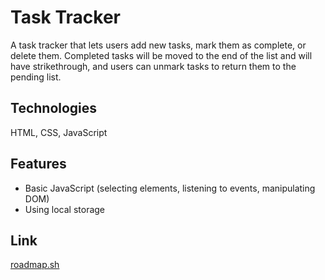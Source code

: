 # Task Tracker

A task tracker that lets users add new tasks, mark them as complete, or delete them. Completed tasks will be moved to the end of the list and will have strikethrough, and users can unmark tasks to return them to the pending list.

## Technologies

HTML, CSS, JavaScript

## Features

- Basic JavaScript (selecting elements, listening to events, manipulating DOM)
- Using local storage

## Link

[roadmap.sh](https://roadmap.sh/projects/task-tracker-js)
